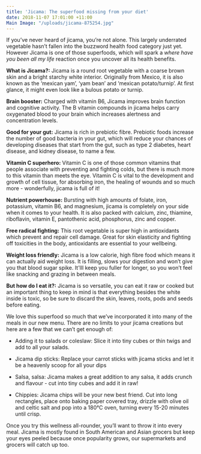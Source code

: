 ```yaml
---
title: 'Jicama: The superfood missing from your diet'
date: 2018-11-07 17:01:00 +11:00
Main Image: "/uploads/jicama-875254.jpg"
---
```


If you’ve never heard of jicama, you’re not alone. This largely underrated vegetable hasn’t fallen into the buzzword health food category just yet. However Jicama is one of those superfoods, which will spark a *where have you been all my life* reaction once you uncover all its health benefits.

**What is Jicama?:**
Jicama is a round root vegetable with a coarse brown skin and a bright starchy white interior. Originally from Mexico, it is also known as the ‘mexican yam’, ‘yam bean’ and ‘mexican potato/turnip’. At first glance, it might even look like a bulous potato or turnip.

**Brain booster:**
Charged with vitamin B6, Jicama improves brain function and cognitive activity. The B vitamin compounds in jicama helps carry oxygenated blood to your brain which increases alertness and concentration levels.

**Good for your gut:**
Jicama is rich in prebiotic fibre. Prebiotic foods increase the number of good bacteria in your gut, which will reduce your chances of developing diseases that start from the gut, such as type 2 diabetes, heart disease, and kidney disease, to name a few.

**Vitamin C superhero:**
Vitamin C is one of those common vitamins that people associate with preventing and fighting colds, but there is much more to this vitamin than meets the eye. Vitamin C is vital to the development and growth of cell tissue, for absorbing iron, the healing of wounds and so much more - wonderfully, jicama is full of it!

**Nutrient powerhouse:**
Bursting with high amounts of folate, iron, potassium, vitamin B6, and magnesium, jicama is completely on your side when it comes to your health. It is also packed with calcium, zinc, thiamine, riboflavin, vitamin E,  pantothenic acid, phosphorus, zinc and copper. 

**Free radical fighting:**
This root vegetable is super high in antioxidants which prevent and repair cell damage. Great for skin elasticity and fighting off toxicities in the body, antioxidants are essential to your wellbeing.

**Weight loss friendly:**
Jicama is a low calorie, high fibre food which means it can actually aid weight loss. It is filling, slows your digestion and won’t give you that blood sugar spike. It'lll keep you fuller for longer, so you won’t feel like snacking and grazing in between meals.

**But how do I eat it?:**
Jicama is so versatile, you can eat it raw or cooked but an important thing to keep in mind is that everything besides the white inside is toxic, so be sure to discard the skin, leaves, roots, pods and seeds before eating.

We love this superfood so much that we’ve incorporated it into many of the meals in our new menu. There are no limits to your jicama creations but here are a few that we can’t get enough of:

* Adding it to salads or coleslaw: Slice it into tiny cubes or thin twigs and add to all your salads.

* Jicama dip sticks: Replace your carrot sticks with jicama sticks and let it be a heavenly scoop for all your dips

* Salsa, salsa: Jicama makes a great addition to any salsa, it adds crunch and flavour - cut into tiny cubes and add it in raw!

* Chippies: Jicama chips will be your new best friend. Cut into long rectangles, place onto baking paper covered tray, drizzle with olive oil and celtic salt and pop into a 180℃ oven, turning every 15-20 minutes until crisp.

Once you try this wellness all-rounder, you’ll want to throw it into every meal. Jicama is mostly found in South American and Asian grocers but keep your eyes peeled because once popularity grows, our supermarkets and grocers will catch up too.
